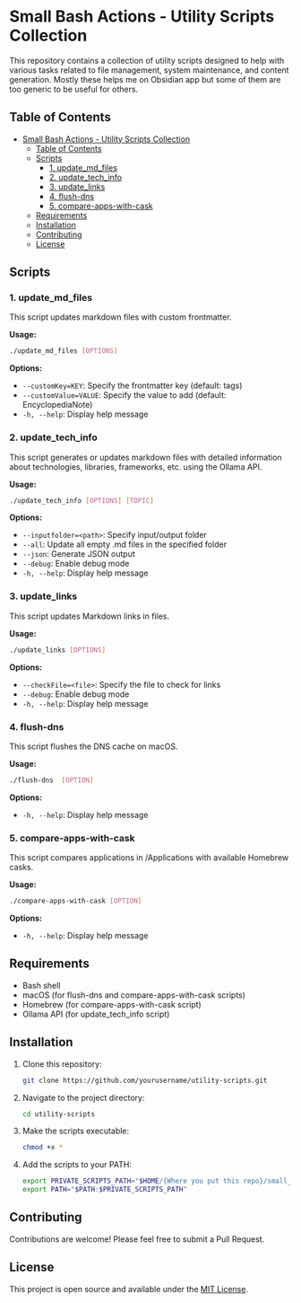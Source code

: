 # Small Bash Actions - Utility Scripts Collection

This repository contains a collection of utility scripts designed to help with various tasks related to file management, system maintenance, and content generation. Mostly these helps me on Obsidian app but some of them are too generic to be useful for others.

## Table of Contents

- [Small Bash Actions - Utility Scripts Collection](#small-bash-actions---utility-scripts-collection)
  - [Table of Contents](#table-of-contents)
  - [Scripts](#scripts)
    - [1. update\_md\_files](#1-update_md_files)
    - [2. update\_tech\_info](#2-update_tech_info)
    - [3. update\_links](#3-update_links)
    - [4. flush-dns](#4-flush-dns)
    - [5. compare-apps-with-cask](#5-compare-apps-with-cask)
  - [Requirements](#requirements)
  - [Installation](#installation)
  - [Contributing](#contributing)
  - [License](#license)

## Scripts

### 1. update_md_files

This script updates markdown files with custom frontmatter.

**Usage:**

```bash
./update_md_files [OPTIONS]
```

**Options:**

- `--customKey=KEY`: Specify the frontmatter key (default: tags)
- `--customValue=VALUE`: Specify the value to add (default: EncyclopediaNote)
- `-h, --help`: Display help message

### 2. update_tech_info

This script generates or updates markdown files with detailed information about technologies, libraries, frameworks, etc. using the Ollama API.

**Usage:**

```bash
./update_tech_info [OPTIONS] [TOPIC]
```

**Options:**

- `--inputfolder=<path>`: Specify input/output folder
- `--all`: Update all empty .md files in the specified folder
- `--json`: Generate JSON output
- `--debug`: Enable debug mode
- `-h, --help`: Display help message

### 3. update_links

This script updates Markdown links in files.

**Usage:**

```bash
./update_links [OPTIONS]
```

**Options:**

- `--checkFile=<file>`: Specify the file to check for links
- `--debug`: Enable debug mode
- `-h, --help`: Display help message

### 4. flush-dns

This script flushes the DNS cache on macOS.

**Usage:**

```bash
./flush-dns  [OPTION]
```

**Options:**

- `-h, --help`: Display help message

### 5. compare-apps-with-cask

This script compares applications in /Applications with available Homebrew casks.

**Usage:**

```bash
./compare-apps-with-cask [OPTION]
```

**Options:**

- `-h, --help`: Display help message

## Requirements

- Bash shell
- macOS (for flush-dns and compare-apps-with-cask scripts)
- Homebrew (for compare-apps-with-cask script)
- Ollama API (for update_tech_info script)

## Installation

1. Clone this repository:

   ```bash
   git clone https://github.com/yourusername/utility-scripts.git
   ```

2. Navigate to the project directory:

   ```bash
   cd utility-scripts
   ```

3. Make the scripts executable:

   ```bash
   chmod +x *
   ```

4. Add the scripts to your PATH:

   ```bash
   export PRIVATE_SCRIPTS_PATH="$HOME/{Where you put this repo}/small_bash_actions"
   export PATH="$PATH:$PRIVATE_SCRIPTS_PATH"
   ```

## Contributing

Contributions are welcome! Please feel free to submit a Pull Request.

## License

This project is open source and available under the [MIT License](LICENSE).
